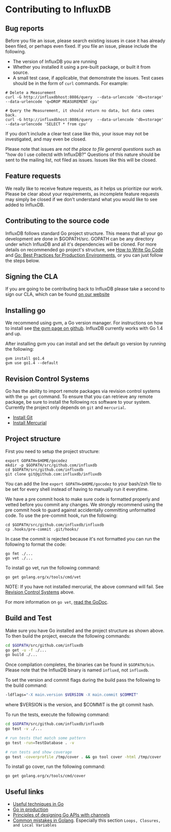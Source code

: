 Contributing to InfluxDB
========================

Bug reports
---------------
Before you file an issue, please search existing issues in case it has already been filed, or perhaps even fixed. If you file an issue, please include the following.
* The version of InfluxDB you are running
* Whether you installed it using a pre-built package, or built it from source.
* A small test case, if applicable, that demonstrate the issues. Test cases should be in the form of `curl` commands. For example:
```
# Delete a Measurement
curl -G http://influxdbhost:8086/query  --data-urlencode 'db=storage' --data-urlencode 'q=DROP MEASUREMENT cpu'

# Query the Measurement, it should return no data, but data comes back.
curl -G http://influxdbhost:8086/query  --data-urlencode 'db=storage' --data-urlencode 'SELECT * from cpu'
```
If you don't include a clear test case like this, your issue may not be investigated, and may even be closed.

Please note that issues are *not the place to file general questions* such as "how do I use collectd with InfluxDB?" Questions of this nature should be sent to the mailing list, not filed as issues. Issues like this will be closed.

Feature requests
---------------
We really like to receive feature requests, as it helps us prioritize our work. Please be clear about your requirements, as incomplete feature requests may simply be closed if we don't understand what you would like to see added to InfluxDB.

Contributing to the source code
---------------

InfluxDB follows standard Go project structure. This means that all
your go development are done in $GOPATH/src. GOPATH can be any
directory under which InfluxDB and all it's dependencies will be
cloned. For more details on recommended go project's structure, see
[How to Write Go Code](http://golang.org/doc/code.html) and
[Go: Best Practices for Production Environments](http://peter.bourgon.org/go-in-production/), or you can just follow
the steps below.

Signing the CLA
---------------

If you are going to be contributing back to InfluxDB please take a
second to sign our CLA, which can be found
[on our website](http://influxdb.com/community/cla.html)

Installing go
-------------

We recommend using gvm, a Go version manager. For instructions
on how to install see
[the gvm page on github](https://github.com/moovweb/gvm). InfluxDB
currently works with Go 1.4 and up.

After installing gvm you can install and set the default go version by
running the following:

    gvm install go1.4
    gvm use go1.4 --default

Revision Control Systems
------

Go has the ability to import remote packages via revision control systems with the `go get` command.  To ensure that you can retrieve any remote package, be sure to install the following rcs software to your system.
Currently the project only depends on `git` and `mercurial`.

* [Install Git](http://git-scm.com/book/en/Getting-Started-Installing-Git)
* [Install Mercurial](http://mercurial.selenic.com/wiki/Download)

Project structure
-----------------

First you need to setup the project structure:

    export GOPATH=$HOME/gocodez
    mkdir -p $GOPATH/src/github.com/influxdb
    cd $GOPATH/src/github.com/influxdb
    git clone git@github.com:influxdb/influxdb

You can add the line `export GOPATH=$HOME/gocodez` to your bash/zsh
file to be set for every shell instead of having to manually run it
everytime.

We have a pre commit hook to make sure code is formatted properly
and vetted before you commit any changes. We strongly recommend using the pre
commit hook to guard against accidentally committing unformatted
code. To use the pre-commit hook, run the following:

    cd $GOPATH/src/github.com/influxdb/influxdb
    cp .hooks/pre-commit .git/hooks/

In case the commit is rejected because it's not formatted you can run
the following to format the code:

```
go fmt ./...
go vet ./...
```

To install go vet, run the following command:
```
go get golang.org/x/tools/cmd/vet
```

NOTE: If you have not installed mercurial, the above command will fail.  See [Revision Control Systems](#revision-control-systems) above.

For more information on `go vet`, [read the GoDoc](https://godoc.org/golang.org/x/tools/cmd/vet).

Build and Test
-----

Make sure you have Go installed and the project structure as shown above. To then build the project, execute the following commands:

```bash
cd $GOPATH/src/github.com/influxdb
go get -u -f ./...
go build ./...
```

Once compilation completes, the binaries can be found in `$GOPATH/bin`. Please note that the InfluxDB binary is named `influxd`, not `influxdb`.

To set the version and commit flags during the build pass the following to the build command:

```bash
-ldflags="-X main.version $VERSION -X main.commit $COMMIT"
```

where $VERSION is the version, and $COMMIT is the git commit hash.

To run the tests, execute the following command:

```bash
cd $GOPATH/src/github.com/influxdb/influxdb
go test -v ./...

# run tests that match some pattern
go test -run=TestDatabase . -v

# run tests and show coverage
go test -coverprofile /tmp/cover . && go tool cover -html /tmp/cover
```

To install go cover, run the following command:
```
go get golang.org/x/tools/cmd/cover
```

Useful links
------------
- [Useful techniques in Go](http://arslan.io/ten-useful-techniques-in-go)
- [Go in production](http://peter.bourgon.org/go-in-production/)
- [Principles of designing Go APIs with channels](https://inconshreveable.com/07-08-2014/principles-of-designing-go-apis-with-channels/)
- [Common mistakes in Golang](http://soryy.com/blog/2014/common-mistakes-with-go-lang/). Especially this section `Loops, Closures, and Local Variables`
